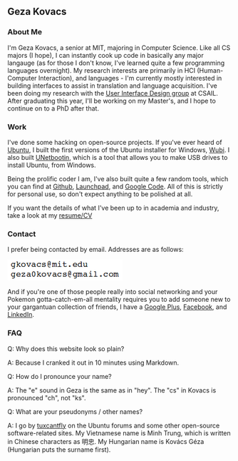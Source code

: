 ## Geza Kovacs

### About Me

I'm Geza Kovacs, a senior at MIT, majoring in Computer Science. Like all CS majors (I hope), I can instantly cook up code in basically any major langauge (as for those I don't know, I've learned quite a few programming languages overnight). My research interests are primarily in HCI (Human-Computer Interaction), and languages - I'm currently mostly interested in building interfaces to assist in translation and language acquisition. I've been doing my research with the [User Interface Design group](http://groups.csail.mit.edu/uid/) at CSAIL. After graduating this year, I'll be working on my Master's, and I hope to continue on to a PhD after that.

### Work

I've done some hacking on open-source projects. If you've ever heard of [Ubuntu](http://www.ubuntu.com/), I built the first versions of the Ubuntu installer for Windows, [Wubi](http://wubi.sourceforge.net/). I also built [UNetbootin](http://unetbootin.sourceforge.net/), which is a tool that allows you to make USB drives to install Ubuntu, from Windows.

Being the prolific coder I am, I've also built quite a few random tools, which you can find at [Github](http://github.com/gkovacs), [Launchpad](http://launchpad.net/~gezakovacs), and [Google Code](http://code.google.com/u/115256740026582893742/). All of this is strictly for personal use, so don't expect anything to be polished at all.

If you want the details of what I've been up to in academia and industry, take a look at my [resume/CV](resume.pdf)

### Contact

I prefer being contacted by email. Addresses are as follows:

![mail](mail.png)

And if you're one of those people really into social networking and your Pokemon gotta-catch-em-all mentality requires you to add someone new to your gargantuan collection of friends, I have a [Google Plus](https://plus.google.com/115256740026582893742), [Facebook](http://www.facebook.com/gkovacs), and [LinkedIn](http://www.linkedin.com/pub/geza-kovacs/10/189/1).

### FAQ

Q: Why does this website look so plain?

A: Because I cranked it out in 10 minutes using Markdown.

Q: How do I pronounce your name?

A: The "e" sound in Geza is the same as in "hey". The "cs" in Kovacs is pronounced "ch", not "ks".

Q: What are your pseudonyms / other names?

A: I go by [tuxcantfly](http://ubuntuforums.org/member.php?u=79823) on the Ubuntu forums and some other open-source software-related sites. My Vietnamese name is Minh Trung, which is written in Chinese characters as 明忠. My Hungarian name is Kovács Géza (Hungarian puts the surname first).
